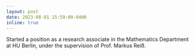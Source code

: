 ```yaml
---
layout: post
date: 2023-08-01 15:59:00-0400
inline: true
---
```

Started a position as a research associate in the Mathematics Department at HU Berlin, under the supervision of Prof. Markus Reiß.





<!-- 
---
layout: post
date: 2023-08-01 15:59:00-0400
inline: true
---
Started a position as a research associate in the Mathematics Department at HU Berlin, under the supervision of Prof. Markus Reiss.
-->

<!-- 
---
layout: post
date: 2023-05-01 15:59:00-0400
inline: true
---
Research visit at Princeton University (ORFE Department). Presented my [working-paper](https://arxiv.org/pdf/2211.13289.pdf) during conferences at [Princeton U](https://fan60.princeton.edu/) and Rutgers U.
-->